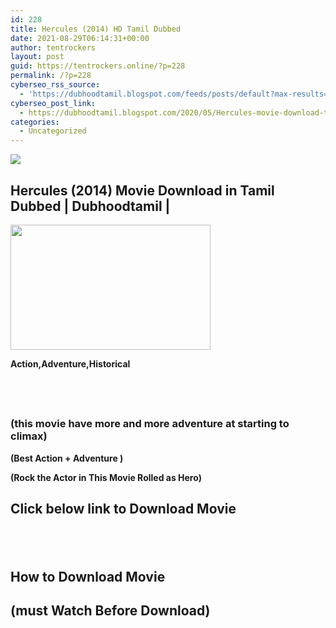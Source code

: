 ```yaml
---
id: 228
title: Hercules (2014) HD Tamil Dubbed
date: 2021-08-29T06:14:31+00:00
author: tentrockers
layout: post
guid: https://tentrockers.online/?p=228
permalink: /?p=228
cyberseo_rss_source:
  - 'https://dubhoodtamil.blogspot.com/feeds/posts/default?max-results=150&start-index=301'
cyberseo_post_link:
  - https://dubhoodtamil.blogspot.com/2020/05/Hercules-movie-download-tamil-dubbed.html
categories:
  - Uncategorized
---
```

<div class="media_block">
  <img src="https://1.bp.blogspot.com/-GjqjZ0lLE9M/Xq-wMgvnghI/AAAAAAAABBc/pMtMudeBDDAve7kaB8-FsK9lY7Q524M2QCNcBGAsYHQ/s72-c/wp1829475-hercules-wallpapers.jpg" class="media_thumbnail" />
</div>

<div dir="ltr" trbidi="on" readability="11.198369565217">
  <h2>
    <span>Hercules (2014) Movie Download in Tamil Dubbed | Dubhoodtamil |</span>
  </h2>
  
  <div class="separator">
    <a href="https://1.bp.blogspot.com/-GjqjZ0lLE9M/Xq-wMgvnghI/AAAAAAAABBc/pMtMudeBDDAve7kaB8-FsK9lY7Q524M2QCNcBGAsYHQ/s1600/wp1829475-hercules-wallpapers.jpg" imageanchor="1"><img loading="lazy" border="0" data-original-height="1000" data-original-width="1600" height="200" src="https://1.bp.blogspot.com/-GjqjZ0lLE9M/Xq-wMgvnghI/AAAAAAAABBc/pMtMudeBDDAve7kaB8-FsK9lY7Q524M2QCNcBGAsYHQ/s320/wp1829475-hercules-wallpapers.jpg" width="320" /></a>
  </div>
  
  <p>
    <span><b>Action,Adventure,Historical</b></span>
  </p>
  
  <h2>
    <span><b><br /></b></span>
  </h2>
  
  <h3>
    <span><b>(this movie have more and more adventure at starting to climax)</b></span>
  </h3>
  
  <p>
    <span><b>(Best Action + Adventure )</b></span>
  </p>
  
  <p>
    <span><b>(Rock the Actor in This Movie Rolled as Hero)</b></span>
  </p>
  
  <h2>
    <span>Click below link to Download Movie</span>
  </h2>
  
  <h2>
    <br />
  </h2>
  
  <h2>
    <span>How to Download Movie</span>
  </h2>
  
  <h2>
    <span>(must Watch Before Download)</span>
  </h2>
  
  <p>
  </p>
  
  <h2>
    <span><span id="goog_1546047804"></span><span id="goog_1546047805"></span><br /></span>
  </h2></p>
</div>